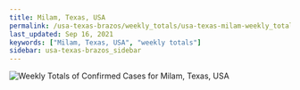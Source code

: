 ```yaml
---
title: Milam, Texas, USA
permalink: /usa-texas-brazos/weekly_totals/usa-texas-milam-weekly_totals.html
last_updated: Sep 16, 2021
keywords: ["Milam, Texas, USA", "weekly totals"]
sidebar: usa-texas-brazos_sidebar
---
```


![Weekly Totals of Confirmed Cases for Milam, Texas, USA](/covid_tracker/images/graphs/usa-texas-milam-weekly_totals_graph.png)

